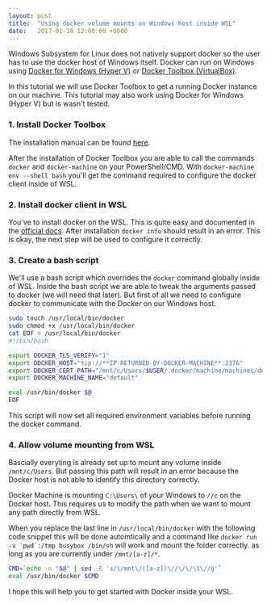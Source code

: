```yaml
---
layout: post
title:  "Using docker volume mounts on Windows host inside WSL"
date:   2017-01-18 12:00:00 +0000
---
```


Windows Subsystem for Linux does not natively support docker so the user has to use the docker host of Windows itself.
Docker can run on Windows using [Docker for Windows (Hyper V)](https://docs.docker.com/engine/installation/windows/)
or [Docker Toolbox (VirtualBox)](https://www.docker.com/products/docker-toolbox).

<!--more-->

In this tutorial we will use Docker Toolbox to get a running Docker instance on our machine. This tutorial may also work
using Docker for Windows (Hyper V) but is wasn't tested.

### 1. Install Docker Toolbox

The installation manual can be found [here](https://www.docker.com/products/docker-toolbox).

After the installation of Docker Toolbox you are able to call the commands `docker` and `docker-machine` on your PowerShell/CMD.
With `docker-machine env --shell bash` you'll get the command required to configure the docker client inside of WSL.

### 2. Install docker client in WSL

You've to install docker on the WSL. This is quite easy and documented in the
[official docs](https://docs.docker.com/engine/installation/linux/ubuntulinux/).
After installation `docker info` should result in an error. This is okay, the next
step will be used to configure it correctly.

### 3. Create a bash script

We'll use a bash script which overrides the `docker` command globally inside of WSL.
Inside the bash script we are able to tweak the arguments passed to docker (we will need that later).
But first of all we need to configure docker to communicate with the Docker on our Windows host.

```bash
sudo touch /usr/local/bin/docker
sudo chmod +x /usr/local/bin/docker
cat EOF > /usr/local/bin/docker
#!/bin/bash

export DOCKER_TLS_VERIFY="1"
export DOCKER_HOST="tcp://**IP-RETURNED-BY-DOCKER-MACHINE**:2376"
export DOCKER_CERT_PATH="/mnt/c/Users/$USER/.docker/machine/machines/default"
export DOCKER_MACHINE_NAME="default"

eval /usr/bin/docker $@
EOF
```

This script will now set all required environment variables before running the docker command.

### 4. Allow volume mounting from WSL

Bascially everyting is already set up to mount any volume inside `/mnt/c/Users`. But passing this path will result in an
error because the Docker host is not able to identify this directory correctly.

Docker Machine is mounting `C:\Users\` of your Windows to `//c` on the Docker host. This requires us to modify the path
when we want to mount any path directly from WSL.

When you replace the last line in `/usr/local/bin/docker` with the following code snippet this will be done automtically
and a command like ```docker run -v `pwd`:/tmp busybox /bin/sh``` will work and mount the folder correctly. as long as you
are currently under `/mnt/[a-z]/*`.

```bash
CMD=`echo -n "$@" | sed -E 's/\/mnt\/([a-z])\//\/\/\1\//g'`
eval /usr/bin/docker $CMD
```

I hope this will help you to get started with Docker inside your WSL.
